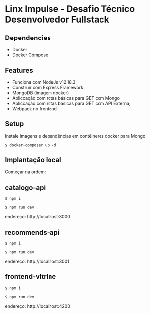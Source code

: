 # Linx Impulse - Desafio Técnico Desenvolvedor Fullstack

## Dependencies
- Docker
- Docker Compose

## Features
- Funciona com NodeJs v12.18.3
- Construir com Express Framework
- MongoDB (imagem docker)
- Apliccação com rotas básicas para GET com Mongo
- Apliccação com rotas básicas para GET com API Externa;
- Webpack no frontend

## Setup 

Instale imagens e dependências em contêineres docker para Mongo

```docker
$ docker-composer up -d
```

## Implantação local
Começar na ordem:

## catalogo-api

```node
$ npm i
```

```node
$ npm run dev
```

endereço: http://localhost:3000

## recommends-api

```node
$ npm i
```

```node
$ npm run dev
```
endereço: http://localhost:3001

## frontend-vitrine

```node
$ npm i
```

```node
$ npm run dev
```
endereço: http://localhost:4200
